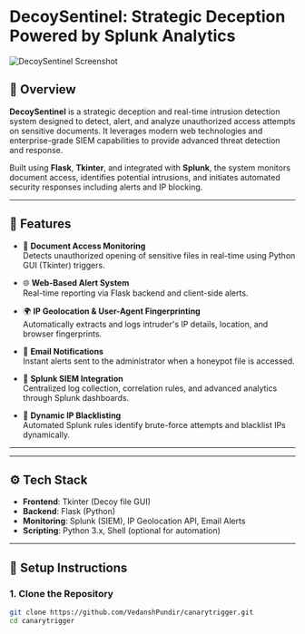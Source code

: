 # DecoySentinel: Strategic Deception Powered by Splunk Analytics

![DecoySentinel Screenshot](screenshots/dashboard_view.png)

## 📌 Overview

**DecoySentinel** is a strategic deception and real-time intrusion detection system designed to detect, alert, and analyze unauthorized access attempts on sensitive documents. It leverages modern web technologies and enterprise-grade SIEM capabilities to provide advanced threat detection and response.

Built using **Flask**, **Tkinter**, and integrated with **Splunk**, the system monitors document access, identifies potential intrusions, and initiates automated security responses including alerts and IP blocking.

---

## 🚀 Features

- 📂 **Document Access Monitoring**  
  Detects unauthorized opening of sensitive files in real-time using Python GUI (Tkinter) triggers.

- 🌐 **Web-Based Alert System**  
  Real-time reporting via Flask backend and client-side alerts.

- 🌍 **IP Geolocation & User-Agent Fingerprinting**  
  Automatically extracts and logs intruder's IP details, location, and browser fingerprints.

- 📧 **Email Notifications**  
  Instant alerts sent to the administrator when a honeypot file is accessed.

- 🔄 **Splunk SIEM Integration**  
  Centralized log collection, correlation rules, and advanced analytics through Splunk dashboards.

- 🚫 **Dynamic IP Blacklisting**  
  Automated Splunk rules identify brute-force attempts and blacklist IPs dynamically.

---


---

## ⚙️ Tech Stack

- **Frontend**: Tkinter (Decoy file GUI)
- **Backend**: Flask (Python)
- **Monitoring**: Splunk (SIEM), IP Geolocation API, Email Alerts
- **Scripting**: Python 3.x, Shell (optional for automation)

---

## 🧪 Setup Instructions

### 1. Clone the Repository
```bash
git clone https://github.com/VedanshPundir/canarytrigger.git
cd canarytrigger

